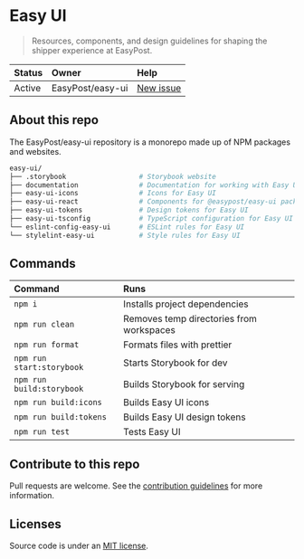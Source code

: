 # Easy UI

> Resources, components, and design guidelines for shaping the shipper experience at EasyPost.

| Status | Owner            | Help                                                        |
| :----- | :--------------- | :---------------------------------------------------------- |
| Active | EasyPost/easy-ui | [New issue](https://github.com/EasyPost/easy-ui/issues/new) |

## About this repo

The EasyPost/easy-ui repository is a monorepo made up of NPM packages and websites.

```sh
easy-ui/
├── .storybook                  # Storybook website
├── documentation               # Documentation for working with Easy UI
├── easy-ui-icons               # Icons for Easy UI
├── easy-ui-react               # Components for @easypost/easy-ui package
├── easy-ui-tokens              # Design tokens for Easy UI
├── easy-ui-tsconfig            # TypeScript configuration for Easy UI
└── eslint-config-easy-ui       # ESLint rules for Easy UI
└── stylelint-easy-ui           # Style rules for Easy UI
```

## Commands

| Command                   | Runs                                     |
| :------------------------ | :--------------------------------------- |
| `npm i`                   | Installs project dependencies            |
| `npm run clean`           | Removes temp directories from workspaces |
| `npm run format`          | Formats files with prettier              |
| `npm run start:storybook` | Starts Storybook for dev                 |
| `npm run build:storybook` | Builds Storybook for serving             |
| `npm run build:icons`     | Builds Easy UI icons                     |
| `npm run build:tokens`    | Builds Easy UI design tokens             |
| `npm run test`            | Tests Easy UI                            |

## Contribute to this repo

Pull requests are welcome. See the [contribution guidelines](https://github.com/EasyPost/easy-ui/blob/main/.github/CONTRIBUTING.md) for more information.

## Licenses

Source code is under an [MIT license](https://github.com/EasyPost/.github/blob/main/LICENSE).
